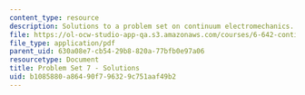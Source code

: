 ```yaml
---
content_type: resource
description: Solutions to a problem set on continuum electromechanics.
file: https://ol-ocw-studio-app-qa.s3.amazonaws.com/courses/6-642-continuum-electromechanics-fall-2008/b1085880a86490f796329c751aaf49b2_pset7_soln.pdf
file_type: application/pdf
parent_uid: 630a08e7-cb54-29b8-820a-77bfb0e97a06
resourcetype: Document
title: Problem Set 7 - Solutions
uid: b1085880-a864-90f7-9632-9c751aaf49b2
---
```

